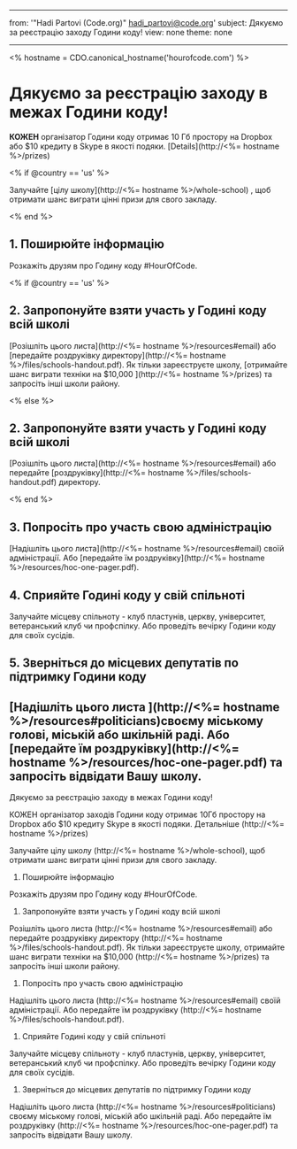 * * *

from: '"Hadi Partovi (Code.org)" [&#104;&#x61;&#x64;&#105;&#x5f;&#112;&#x61;&#x72;&#116;&#x6f;&#118;&#x69;&#x40;&#99;&#x6f;&#100;&#x65;&#x2e;&#111;&#x72;&#103;](&#109;&#x61;&#105;&#x6c;&#x74;&#111;&#x3a;&#104;&#x61;&#x64;&#105;&#x5f;&#112;&#x61;&#x72;&#116;&#x6f;&#118;&#x69;&#x40;&#99;&#x6f;&#100;&#x65;&#x2e;&#111;&#x72;&#103;)' subject: Дякуємо за реєстрацію заходу Години коду! view: none theme: none

* * *

<% hostname = CDO.canonical_hostname('hourofcode.com') %>

# Дякуємо за реєстрацію заходу в межах Години коду!

**КОЖЕН** організатор Години коду отримає 10 Гб простору на Dropbox або $10 кредиту в Skype в якості подяки. [Details](http://<%= hostname %>/prizes)

<% if @country == 'us' %>

Залучайте [цілу школу](http://<%= hostname %>/whole-school) , щоб отримати шанс виграти цінні призи для свого закладу.

<% end %>

## 1. Поширюйте інформацію

Розкажіть друзям про Годину коду #HourOfCode.

<% if @country == 'us' %>

## 2. Запропонуйте взяти участь у Годині коду всій школі

[Розішліть цього листа](http://<%= hostname %>/resources#email) або [передайте роздруківку директору](http://<%= hostname %>/files/schools-handout.pdf). Як тільки зареєструєте школу, [отримайте шанс виграти техніки на $10,000 ](http://<%= hostname %>/prizes) та запросіть інші школи району.

<% else %>

## 2. Запропонуйте взяти участь у Годині коду всій школі

[Розішліть цього листа](http://<%= hostname %>/resources#email) або передайте [роздруківку](http://<%= hostname %>/files/schools-handout.pdf) директору.

<% end %>

## 3. Попросіть про участь свою адміністрацію

[Надішліть цього листа](http://<%= hostname %>/resources#email) своїй адміністрації. Або [передайте їм роздруківку](http://<%= hostname %>/resources/hoc-one-pager.pdf).

## 4. Сприяйте Годині коду у свій спільноті

Залучайте місцеву спільноту - клуб пластунів, церкву, університет, ветеранський клуб чи профспілку. Або проведіть вечірку Години коду для своїх сусідів.

## 5. Зверніться до місцевих депутатів по підтримку Години коду

## [Надішліть цього листа ](http://<%= hostname %>/resources#politicians)своєму міському голові, міській або шкільній раді. Або [передайте їм роздруківку](http://<%= hostname %>/resources/hoc-one-pager.pdf) та запросіть відвідати Вашу школу.

Дякуємо за реєстрацію заходу в межах Години коду!

КОЖЕН організатор заходів Години коду отримає 10Гб простору на Dropbox або $10 кредиту Skype в якості подяки. Детальніше (http://<%= hostname %>/prizes)

Залучайте цілу школу (http://<%= hostname %>/whole-school), щоб отримати шанс виграти цінні призи для свого закладу.

  1. Поширюйте інформацію

Розкажіть друзям про Годину коду #HourOfCode.

  1. Запропонуйте взяти участь у Годині коду всій школі

Розішліть цього листа (http://<%= hostname %>/resources#email) або передайте роздруківку директору (http://<%= hostname %>/files/schools-handout.pdf). Як тільки зареєструєте школу, отримайте шанс виграти техніки на $10,000 (http://<%= hostname %>/prizes) та запросіть інші школи району.

  1. Попросіть про участь свою адміністрацію

Надішліть цього листа (http://<%= hostname %>/resources#email) своїй адміністрації. Або передайте їм роздруківку (http://<%= hostname %>/files/schools-handout.pdf).

  1. Сприяйте Годині коду у свій спільноті

Залучайте місцеву спільноту - клуб пластунів, церкву, університет, ветеранський клуб чи профспілку. Або проведіть вечірку Години коду для своїх сусідів.

  1. Зверніться до місцевих депутатів по підтримку Години коду

Надішліть цього листа (http://<%= hostname %>/resources#politicians) своєму міському голові, міській або шкільній раді. Або передайте їм роздруківку (http://<%= hostname %>/resources/hoc-one-pager.pdf) та запросіть відвідати Вашу школу.